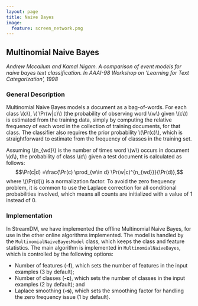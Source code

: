 ```yaml
---
layout: page
title: Naive Bayes
image:
  feature: screen_network.png
---
```


## Multinomial Naive Bayes

*Andrew Mccallum and Kamal Nigam.  A comparison of event models for naive bayes
text classification. In AAAI-98 Workshop on ’Learning for Text Categorization’,
1998*

### General Description

Multinomial Naive Bayes models a document as a bag-of-words. For each class
\\(c\\), \\( \Pr(w|c)\\) (the probability of observing word \\(w\\) given
\\(c\\))  is estimated from the training data, simply by computing the relative
frequency of each word in the collection of training documents, for that class.
The classifier also requires the prior probability \\(\Pr(c)\\), which is
straightforward to estimate from the frequency of classes in the training set.

Assuming \\(n_{wd}\\) is the number of times word \\(w\\) occurs in document
\\(d\\), the probability of class \\(c\\) given a test document is calculated as
follows:
$$\Pr(c|d) =\frac{\Pr(c) \prod_{w\in d} \Pr(w|c)^{n_{wd}}}{\Pr(d)},$$
where \\(\Pr(d)\\) is a normalization factor. To avoid the zero frequency
problem, it is common to use the Laplace correction for all conditional
probabilities involved, which means all counts are initialized with a value of 1
instead of 0.

### Implementation

In StreamDM, we have implemented the offline Multinomial Naive Bayes, for use
in the other online algorithms implemented. The model is handled by the
`MultinomialNaiveBayesModel` class, which keeps the class and feature
statistics. The main algorithm is implemented in `MultinomialNaiveBayes`, which
is controlled by the following options:

* Number of features (**-f**), which sets the number of features in the input
  examples (3 by default);
* Number of classes (**-c**), which sets the number of classes in the input
  examples (2 by default); and
* Laplace smoothing (**-s**), which sets the smoothing factor for handling the
  zero frequency issue (1 by default).
